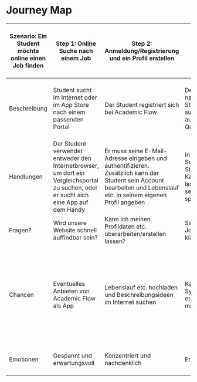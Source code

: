 
# Journey Map

| Szenario:   Ein Student möchte online einen Job finden | Step 1:   Online Suche nach einem Job                                                                                                 | Step 2:   Anmeldung/Registrierung und ein Profil erstellen                                                                                                              | Step 3:   Nach Jobangeboten suchen                                                                             | Step 4:   An Unternehmen eine Nachricht oder Bewerbung schicken                                                 | Step 5:   Das Unternehmen antwortet und lädt zu einem Gespräch ein                                           | Step 6:   Ziel   Für den Job eingestellt werden                                                                                                                                                                                             |
| ------------------------------------------------------ | ------------------------------------------------------------------------------------------------------------------------------------- | ----------------------------------------------------------------------------------------------------------------------------------------------------------------------- | -------------------------------------------------------------------------------------------------------------- | --------------------------------------------------------------------------------------------------------------- | ------------------------------------------------------------------------------------------------------------ | ------------------------------------------------------------------------------------------------------------------------------------------------------------------------------------------------------------------------------------------- |
| Beschreibung                                           | Student sucht im Internet oder im App Store nach einem passenden Portal                                                               | Der Student registriert sich bei Academic Flow                                                                                                                          | Der Student kann nach Stellenanzeigen suchen, welche auf seine Qualifikation passt                             | Der Student bewirbt sich auf eine Stellenanzeige eines Unternehmens mit einer Bewerbung                         | Das Unternehmen kann auf die Bewerbung antworten und der Student wird durch eine Benachrichtigung informiert | Der Student wird nach einem erfolgreichen Bewerbungsgespräch eingestellt                                                                                                                                                                    |
| Handlungen                                             | Der Student verwendet entweder den Internetbrowser, um dort ein Vergleichsportal zu suchen, oder er sucht sich eine App auf dem Handy | Er muss seine E-Mail-Adresse eingeben und authentifizieren.    Zusätzlich kann der Student sein Account bearbeiten und Lebenslauf etc. in seinem eigenen Profil angeben | In einem extra Suchfeld kann der Student dafür nach Kategorien filtern lassen und so seine Suche spezifizieren | Der Student hat die wesentlichen Unterlagen in seinem Profil gespeichert auf die das Unternehmen zugreifen kann | Der Student bekommt eine Mitteilung, dass er eine neue Benachrichtigung erhalten hat                         | Der Kontakt läuft nach dem Bewerbungsgespräch per über E-Mail oder Telefonate.                                                                                                                                                              |
| Fragen?                                                | Wird unsere Website schnell auffindbar sein?                                                                                          | Kann ich meinen Profildaten etc. überarbeiten/erstellen lassen?                                                                                                         | Sind alle Jobs/Unternehmen klar kategorisiert?                                                                 |                                                                                                                 | Werden Mitteilungen in einer Anwendung/App angezeigt?                                                        | Wie lange kann ich mein Profil deaktivieren?                                                                                                                                                                                                |
| Chancen                                                | Eventuelles Anbieten von Academic Flow als App                                                                                        | Lebenslauf etc. hochladen und Beschreibungsideen im Internet suchen                                                                                                     | Kategorien durch Symbole klar erkenntlich machen   (Usability)                                                 |                                                                                                                 | Eventuelle Termine von Bewerbungsgesprächen per Verknüpfung im Kalender des Handys speichern                 | Der Student und das Unternehmen können auf den jeweiligen Profilen ein Feedback geben, sofern man bei einem Unternehmen eingestellt wurde. Der Student kann sein Profil vorerst deaktivieren, gleiches gilt für die Anzeige des Unternehmen |
| Emotionen                                              | Gespannt und erwartungsvoll                                                                                                           | Konzentriert und nachdenklich                                                                                                                                           | Erwartungsvoll                                                                                                 | Hoffnungsvoll wartend auf eine Rückmeldung                                                                      | Aufgeregt                                                                                                    | Glücklich                                                                                                                                                                                                                                   |
